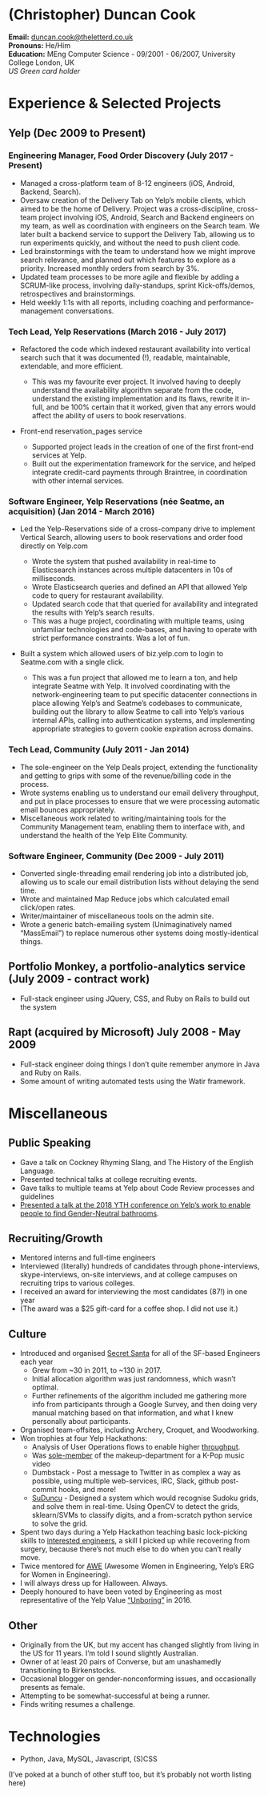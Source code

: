 # (Christopher) Duncan Cook

**Email:** duncan.cook@theletterd.co.uk  
**Pronouns:** He/Him  
**Education:** MEng Computer Science - 09/2001 - 06/2007, University College London, UK  
*US Green card holder*  

# Experience & Selected Projects

## Yelp (Dec 2009 to Present)

### Engineering Manager, Food Order Discovery (July 2017 - Present)

-   Managed a cross-platform team of 8-12 engineers (iOS, Android, Backend, Search).
-   Oversaw creation of the Delivery Tab on Yelp’s mobile clients, which aimed to be the home of Delivery. Project was a cross-discipline, cross-team project involving iOS, Android, Search and Backend engineers on my team, as well as coordination with engineers on the Search team. We later built a backend service to support the Delivery Tab, allowing us to run experiments quickly, and without the need to push client code.
-   Led brainstormings with the team to understand how we might improve search relevance, and planned out which features to explore as a priority. Increased monthly orders from search by 3%.
-   Updated team processes to be more agile and flexible by adding a SCRUM-like process, involving daily-standups, sprint Kick-offs/demos, retrospectives and brainstormings.
-   Held weekly 1:1s with all reports, including coaching and performance-management conversations.
    

### Tech Lead, Yelp Reservations (March 2016 - July 2017)

-   Refactored the code which indexed restaurant availability into vertical search such that it was documented (!), readable, maintainable, extendable, and more efficient.
  
    -   This was my favourite ever project. It involved having to deeply understand the availability algorithm separate from the code, understand the existing implementation and its flaws, rewrite it in-full, and be 100% certain that it worked, given that any errors would affect the ability of users to book reservations.
    

-   Front-end reservation_pages service  
    -   Supported project leads in the creation of one of the first front-end services at Yelp.
    -   Built out the experimentation framework for the service, and helped integrate credit-card payments through Braintree, in coordination with other internal services.
    

### Software Engineer, Yelp Reservations (née Seatme, an acquisition) (Jan 2014 - March 2016)

-   Led the Yelp-Reservations side of a cross-company drive to implement Vertical Search, allowing users to book reservations and order food directly on Yelp.com
    -   Wrote the system that pushed availability in real-time to Elasticsearch instances across multiple datacenters in 10s of milliseconds.
    -   Wrote Elasticsearch queries and defined an API that allowed Yelp code to query for restaurant availability.
    -   Updated search code that that queried for availability and integrated the results with Yelp’s search results.
    -   This was a huge project, coordinating with multiple teams, using unfamiliar technologies and code-bases, and having to operate with strict performance constraints. Was a lot of fun.
      

-   Built a system which allowed users of biz.yelp.com to login to Seatme.com with a single click.
    -   This was a fun project that allowed me to learn a ton, and help integrate Seatme with Yelp. It involved coordinating with the network-engineering team to put specific datacenter connections in place allowing Yelp’s and Seatme’s codebases to communicate, building out the library to allow Seatme to call into Yelp’s various internal APIs, calling into authentication systems, and implementing appropriate strategies to govern cookie expiration across domains.
    

### Tech Lead, Community (July 2011 - Jan 2014)

-   The sole-engineer on the Yelp Deals project, extending the functionality and getting to grips with some of the revenue/billing code in the process.
-   Wrote systems enabling us to understand our email delivery throughput, and put in place processes to ensure that we were processing automatic email bounces appropriately.
-   Miscellaneous work related to writing/maintaining tools for the Community Management team, enabling them to interface with, and understand the health of the Yelp Elite Community.
  

### Software Engineer, Community (Dec 2009 - July 2011)

-   Converted single-threading email rendering job into a distributed job, allowing us to scale our email distribution lists without delaying the send time.
-   Wrote and maintained Map Reduce jobs which calculated email click/open rates.
-   Writer/maintainer of miscellaneous tools on the admin site.
-   Wrote a generic batch-emailing system (Unimaginatively named “MassEmail”) to replace numerous other systems doing mostly-identical things.
    

  

## Portfolio Monkey, a portfolio-analytics service (July 2009 - contract work)

-   Full-stack engineer using JQuery, CSS, and Ruby on Rails to build out the system
    

  

## Rapt (acquired by Microsoft) July 2008 - May 2009

-   Full-stack engineer doing things I don’t quite remember anymore in Java and Ruby on Rails.
-   Some amount of writing automated tests using the Watir framework.
    

  

# Miscellaneous

## Public Speaking

-   Gave a talk on Cockney Rhyming Slang, and The History of the English Language.
-   Presented technical talks at college recruiting events.    
-   Gave talks to multiple teams at Yelp about Code Review processes and guidelines
-   [Presented a talk at the 2018 YTH conference on Yelp’s work to enable people to find Gender-Neutral bathrooms](http://yth.org/ythlive/live-2018/sessions-2018/).
    

  

## Recruiting/Growth

-   Mentored interns and full-time engineers
-   Interviewed (literally) hundreds of candidates through phone-interviews, skype-interviews, on-site interviews, and at college campuses on recruiting trips to various colleges.
-   I received an award for interviewing the most candidates (87!) in one year
-   (The award was a $25 gift-card for a coffee shop. I did not use it.)
    

  

## Culture

-   Introduced and organised [Secret Santa](https://i.imgur.com/smeqn5s.jpg) for all of the SF-based Engineers each year
    -   Grew from ~30 in 2011, to ~130 in 2017.
    -   Initial allocation algorithm was just randomness, which wasn’t optimal.
    -   Further refinements of the algorithm included me gathering more info from participants through a Google Survey, and then doing very manual matching based on that information, and what I knew personally about participants.
-   Organised team-offsites, including Archery, Croquet, and Woodworking.
-   Won trophies at four Yelp Hackathons:
    -   Analysis of User Operations flows to enable higher [throughput](https://i.imgur.com/OUy2Wv0.jpg).
    -   Was [sole-member](https://i.imgur.com/2ctK6rG.jpg) of the makeup-department for a K-Pop music video
    -   Dumbstack - Post a message to Twitter in as complex a way as possible, using multiple web-services, IRC, Slack, github post-commit hooks, and more!
    -   [SuDuncu](https://www.youtube.com/watch?v=XmDD-rQx3uE) - Designed a system which would recognise Sudoku grids, and solve them in real-time. Using OpenCV to detect the grids, sklearn/SVMs to classify digits, and a from-scratch python service to solve the grid.
-   Spent two days during a Yelp Hackathon teaching basic lock-picking skills to [interested engineers](https://i.imgur.com/A9rsEDP.jpg), a skill I picked up while recovering from surgery, because there’s not much else to do when you can’t really move.
-   Twice mentored for [AWE](https://www.yelp.com/engineering/awe) (Awesome Women in Engineering, Yelp’s ERG for Women in Engineering).
-   I will always dress up for Halloween. Always.
-   Deeply honoured to have been voted by Engineering as most representative of the Yelp Value [“Unboring”](https://i.imgur.com/RRSt0m1.jpg) in 2016.
    

## Other

-   Originally from the UK, but my accent has changed slightly from living in the US for 11 years. I’m told I sound slightly Australian.
-   Owner of at least 20 pairs of Converse, but am unashamedly transitioning to Birkenstocks.
-   Occasional blogger on gender-nonconforming issues, and occasionally presents as female.
-   Attempting to be somewhat-successful at being a runner.
-   Finds writing resumes a challenge.
    

# Technologies

-   Python, Java, MySQL, Javascript, (S)CSS
    

(I’ve poked at a bunch of other stuff too, but it’s probably not worth listing here)